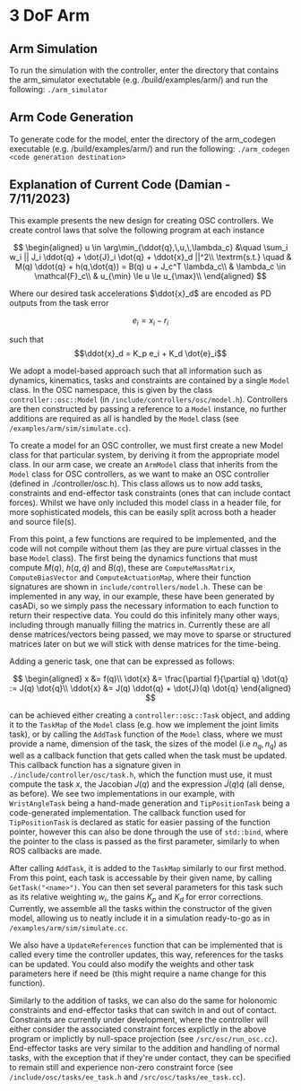 # 3 DoF Arm
## Arm Simulation
To run the simulation with the controller, enter the directory that contains the arm_simulator exectutable (e.g. /build/examples/arm/) and run the following:
`./arm_simulator`

## Arm Code Generation
To generate code for the model, enter the directory of the arm_codegen executable (e.g. /build/examples/arm/) and run the following:
`./arm_codegen <code generation destination>`

## Explanation of Current Code (Damian - 7/11/2023)

This example presents the new design for creating OSC controllers. We create control laws that solve the following program at each instance

$$
\begin{aligned}
u \in \arg\min_{\ddot{q},\,u,\,\lambda_c} &\quad \sum_i w_i || J_i \ddot{q} + \dot{J}_i \dot{q} + \ddot{x}_d ||^2\\
\textrm{s.t.} \quad & M(q) \ddot{q} + h(q,\dot{q}) = B(q) u + J_c^T \lambda_c\\
& \lambda_c \in \mathcal{F}_c\\
& u_{\min} \le u \le u_{\max}\\
\end{aligned}
$$

Where our desired task accelerations $\ddot{x}_d$ are encoded as PD outputs from the task error

$$e_i = x_i - r_i$$

such that
$$\ddot{x}_d = K_p e_i + K_d \dot{e}_i$$

We adopt a model-based approach such that all information such as dynamics, kinematics, tasks and constraints are contained by a single `Model` class. In the OSC namespace, this is given by the class `controller::osc::Model` (in `/include/controllers/osc/model.h`). Controllers are then constructed by passing a reference to a `Model` instance, no further additions are required as all is handled by the `Model` class (see `/examples/arm/sim/simulate.cc`).

To create a model for an OSC controller, we must first create a new Model class for that particular system, by deriving it from the appropriate model class. In our arm case, we create an `ArmModel` class that inherits from the `Model` class for OSC controllers, as we want to make an OSC controller (defined in ./controller/osc.h). This class allows us to now add tasks, constraints and end-effector task constraints (ones that can include contact forces). Whilst we have only included this model class in a header file, for more sophisticated models, this can be easily split across both a header and source file(s).

From this point, a few functions are required to be implemented, and the code will not compile without them (as they are pure virtual classes in the base `Model` class). The first being the dynamics functions that must compute $M(q)$, $h(q, \dot{q})$ and $B(q)$, these are `ComputeMassMatrix`, `ComputeBiasVector` and `ComputeActuationMap`, where their function signatures are shown in `include/controllers/model.h`. These can be implemented in any way, in our example, these have been generated by casADi, so we simply pass the necessary information to each function to return their respective data. You could do this infinitely many other ways, including through manually filling the matrics in. Currently these are all dense matrices/vectors being passed, we may move to sparse or structured matrices later on but we will stick with dense matrices for the time-being.

Adding a generic task, one that can be expressed as follows:

$$
\begin{aligned}
x &= f(q)\\
\dot{x} &= \frac{\partial f}{\partial q} \dot{q} := J(q) \dot{q}\\
\ddot{x} &= J(q) \ddot{q} + \dot{J}(q) \dot{q}
\end{aligned}
$$

can be achieved either creating a `controller::osc::Task` object, and adding it to the `TaskMap` of the `Model` class (e.g. how we implement the joint limits task), or by calling the `AddTask` function of the `Model` class, where we must provide a name, dimension of the task, the sizes of the model (i.e $n_q,\,n_{\dot{q}}$) as well as a callback function that gets called when the task must be updated. This callback function has a signature given in `./include/controller/osc/task.h`, which the function must use, it must compute the task $x$, the Jacobian $J(q)$ and the expression $\dot{J}(q)\dot{q}$ (all dense, as before). We see two implementations in our example, with `WristAngleTask` being a hand-made generation and `TipPositionTask` being a code-generated implementation. The callback function used for `TipPositionTask` is declared as static for easier passing of the function pointer, however this can also be done through the use of `std::bind`, where the pointer to the class is passed as the first parameter, similarly to when ROS callbacks are made.

After calling `AddTask`, it is added to the `TaskMap` similarly to our first method. From this point, each task is accessable by their given name, by calling `GetTask("<name>")`. You can then set several parameters for this task such as its relative weighting $w_i$, the gains $K_p$ and $K_d$ for error corrections. Currently, we assemble all the tasks within the constructor of the given model, allowing us to neatly include it in a simulation ready-to-go as in `/examples/arm/sim/simulate.cc`.

We also have a `UpdateReferences` function that can be implemented that is called every time the controller updates, this way, references for the tasks can be updated. You could also modify the weights and other task parameters here if need be (this might require a name change for this function).

Similarly to the addition of tasks, we can also do the same for holonomic constraints and end-effector tasks that can switch in and out of contact. Constraints are currently under development, where the controller will either consider the associated constraint forces explictly in the above program or implictly by null-space projection (see `/src/osc/run_osc.cc`). End-effector tasks are very similar to the addition and handling of normal tasks, with the exception that if they're under contact, they can be specified to remain still and experience non-zero constraint force (see `/include/osc/tasks/ee_task.h` and `/src/osc/tasks/ee_task.cc`).
